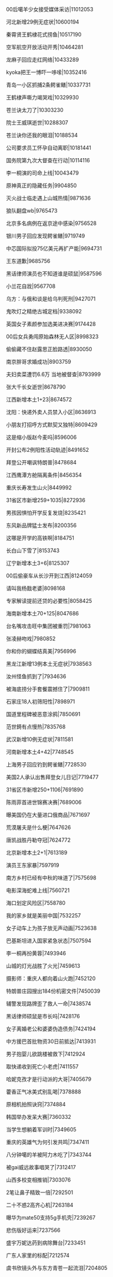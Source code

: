 00后噶羊少女接受媒体采访|11012053

河北新增29例无症状|10600194

秦霄贤王鹤棣花式捞鱼|10517190

空军航空开放活动开秀|10464281

龙麻子回应走红网络|10433289

kyoka把王一博吓一哆嗦|10352416

青岛一小区抓捕2条鳄雀鳝|10337731

王鹤棣声嘶力竭哭戏|10329930

苍兰诀太刀了|10303230

院士王威琪逝世|10288307

苍兰诀你还我的眼泪|10188534

公司要求员工怀孕自动离职|10181441

国务院第九次大督查在行动|10114116

李一桐演的司命上线|10043479

原神真正的隐藏任务|9904850

灭火战士临走遇上山城热情|9871636

狼队翻盘wb|9765473

北京多名病例在返京途中感染|9756528

银川男子回应发现鳄雀鳝|9719749

中芯国际拟投75亿美元再扩产能|9694731

王东道歉|9685756

黑话律师演员也不知道谁是硕鼠|9587596

小兰花自戕|9567708

乌方：与俄和谈是给乌判死刑|9427071

鬼吹灯之精绝古城定档|9338092

英国女子素颜参加选美进决赛|9174428

00后女兵勇闯原始森林无人区|8998323

偷偷藏不住赵露思正脸路透|8930050

南京胖哥求婚成功|8903759

夫妇卖菜遭罚6.6万 当地被督查|8793999

张大千长女逝世|8678790

江西新增本土1+23|8674572

沈阳：快递外卖人员禁入小区|8636913

小朋友打招呼方式默契又独特|8609429

这是缩小版赵今麦吗|8596006

开封公布2例阳性活动轨迹|8491652

拜登公开嘲讽特朗普|8478684

江西鹰潭方舱隔离条件|8456354

重庆长寿发生山火|8449992

31省区市新增259+1035|8272936

男孩因惧怕开学反复发烧|8235421

东风新品牌猛士发布|8200356

这哪是开学的高铁啊|8184751

长白山下雪了|8153743

辽宁新增本土3+6|8125307

00后偷豪车从长沙开到江西|8124059

请叫我杨戬老婆|8098168

专家解读提前还贷的必要性|8058425

海南新增本土70+125|8047686

台名嘴攻击旺中集团被重罚|7981063

张凌赫吻戏|7980852

你和你的蝴蝶结真美|7956996

黑龙江新增13例本土无症状|7938563

汝州怪鱼抓到了|7934636

被海底捞分手套餐震撼住了|7909811

石家庄18人初筛阳性|7898971

国道里程碑被恶意涂鸦|7850691

范世錡有点慢热|7835768

武汉新增10例无症状|7811581

河南新增本土4+42|7748545

上海男子回应钓到鳄雀鳝|7728530

美国2人承认出售拜登女儿日记|7719477

31省区市新增250+1106|7691890

陈雨菲首进世锦赛决赛|7689006

曝美国仍在大量进口俄商品|7671697

荒漠屠夫是什么梗|7647626

唐凯战胜丹勒夺冠|7624772

北京新增本土2+1|7613189

演员王东家暴|7597919

南方乡村已经有中秋的味道了|7575698

电影深海蛇难上线|7560721

海口划定风险区|7558780

我的家乡就是美丽中国|7532257

女子动车上为孩子放无声动画|7523638

巴基斯坦进入国家紧急状态|7507594

李一桐再扮黄蓉|7493946

山城的灯光战胜了火光|7459613

摄影师：重庆人都向着山火跑|7452120

特朗普庄园搜出184份机密文件|7450039

辅警发现路牌歪了救人一命|7438574

黑话律师硕鼠是市长吗|7428176

女子离婚老公和婆婆伪造债务|7424194

中方援巴首批物资30日前抵达|7413931

男子抱婴儿欲跳楼被救下|7412924

取快递收到死亡小老虎|7411557

哈妮克孜才是行动派的大哥|7405679

藿香正气冰美式别乱喝|7378888

原相机拍照诀窍|7374884

韩国举办发呆大赛|7360332

当学生想躺着军训时|7349605

重庆的英雄气为何引发共鸣|7347411

八分钟噶的羊被阿力木吃了|7343744

被gai威远故事唱哭了|7312417

山西多校变相推销|7303076

2笔让鼻子精致一倍|7292501

二十不惑2高齐心机|7263184

曝华为mate50支持5g手机壳|7239267

悲伤版好运来|7237566

盛宇万妮达药到病除舞台|7233451

广东人家里的标配|7212574

虞书欣镜头外与东方青苍一起流泪|7204805


